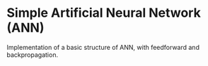 # Simple Artificial Neural Network (ANN)

Implementation of a basic structure of ANN, with feedforward and backpropagation. 
